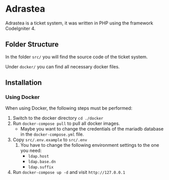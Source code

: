 # Adrastea

Adrastea is a ticket system, it was written in PHP using the framework CodeIgniter 4.

## Folder Structure

In the folder `src/` you will find the source code of the ticket system.

Under `docker/` you can find all necessary docker files.

## Installation

### Using Docker

When using Docker, the following steps must be performed:

1. Switch to the docker directory `cd ./docker`
1. Run `docker-compose pull` to pull all docker images.
    - Maybe you want to change the credentials of the mariadb database in the `docker-compose.yml` file.
1. Copy `src/.env.example` to `src/.env`
    1. You have to change the following environment settings to the one you need:
        - `ldap.host`
        - `ldap.base.dn`
        - `ldap.suffix`
1. Run `docker-compose up -d` and visit `http://127.0.0.1`